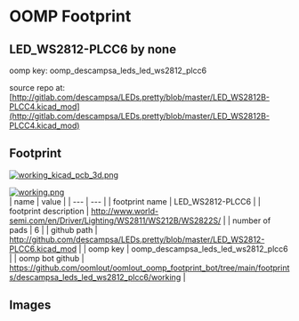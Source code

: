 # OOMP Footprint  
## LED_WS2812-PLCC6  by none  
  
oomp key: oomp_descampsa_leds_led_ws2812_plcc6  
  
source repo at: [http://gitlab.com/descampsa/LEDs.pretty/blob/master/LED_WS2812B-PLCC4.kicad_mod](http://gitlab.com/descampsa/LEDs.pretty/blob/master/LED_WS2812B-PLCC4.kicad_mod)  
## Footprint  
  
[![working_kicad_pcb_3d.png](working_kicad_pcb_3d_600.png)](working_kicad_pcb_3d.png)  
  
[![working.png](working_600.png)](working.png)  
| name | value | 
| --- | --- | 
| footprint name | LED_WS2812-PLCC6 | 
| footprint description | http://www.world-semi.com/en/Driver/Lighting/WS2811/WS212B/WS2822S/ | 
| number of pads | 6 | 
| github path | http://github.com/descampsa/LEDs.pretty/blob/master/LED_WS2812-PLCC6.kicad_mod | 
| oomp key | oomp_descampsa_leds_led_ws2812_plcc6 | 
| oomp bot github | https://github.com/oomlout/oomlout_oomp_footprint_bot/tree/main/footprints/descampsa_leds_led_ws2812_plcc6/working | 
## Images  
